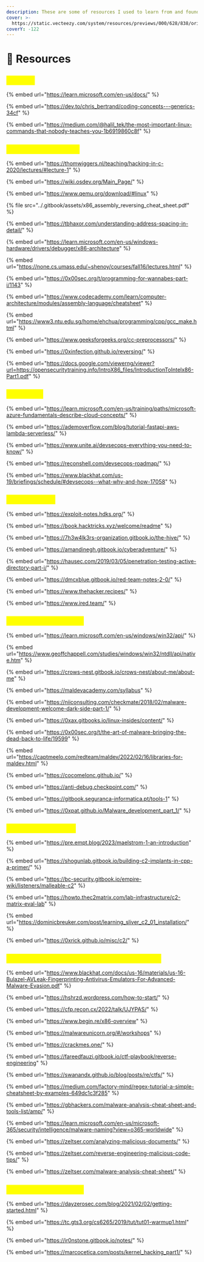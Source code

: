 ```yaml
---
description: These are some of resources I used to learn from and found them helpful.
cover: >-
  https://static.vecteezy.com/system/resources/previews/000/628/838/original/vector-abstract-background-with-particle-wave-design.jpg
coverY: -122
---
```


# 🍷 Resources

## <mark style="color:yellow;">`General`</mark>

{% embed url="https://learn.microsoft.com/en-us/docs/" %}

{% embed url="https://dev.to/chris_bertrand/coding-concepts---generics-34cf" %}

{% embed url="https://medium.com/@halil_tek/the-most-important-linux-commands-that-nobody-teaches-you-1b6919860c8f" %}

## <mark style="color:yellow;">`Low Level Learning`</mark>

{% embed url="https://thomwiggers.nl/teaching/hacking-in-c-2020/lectures/#lecture-1" %}

{% embed url="https://wiki.osdev.org/Main_Page/" %}

{% embed url="https://www.qemu.org/download/#linux" %}

{% file src="../.gitbook/assets/x86_assembly_reversing_cheat_sheet.pdf" %}

{% embed url="https://tbhaxor.com/understanding-address-spacing-in-detail/" %}

{% embed url="https://learn.microsoft.com/en-us/windows-hardware/drivers/debugger/x86-architecture" %}

{% embed url="https://none.cs.umass.edu/~shenoy/courses/fall16/lectures.html" %}

{% embed url="https://0x00sec.org/t/programming-for-wannabes-part-i/1143" %}

{% embed url="https://www.codecademy.com/learn/computer-architecture/modules/assembly-language/cheatsheet" %}

{% embed url="https://www3.ntu.edu.sg/home/ehchua/programming/cpp/gcc_make.html" %}

{% embed url="https://www.geeksforgeeks.org/cc-preprocessors/" %}

{% embed url="https://0xinfection.github.io/reversing/" %}

{% embed url="https://docs.google.com/viewerng/viewer?url=https://opensecuritytraining.info/IntroX86_files/IntroductionToIntelx86-Part1.pdf" %}

## <mark style="color:yellow;">`DevSecOps`</mark>

{% embed url="https://learn.microsoft.com/en-us/training/paths/microsoft-azure-fundamentals-describe-cloud-concepts/" %}

{% embed url="https://ademoverflow.com/blog/tutorial-fastapi-aws-lambda-serverless/" %}

{% embed url="https://www.unite.ai/devsecops-everything-you-need-to-know/" %}

{% embed url="https://reconshell.com/devsecops-roadmap/" %}

{% embed url="https://www.blackhat.com/us-19/briefings/schedule/#devsecops--what-why-and-how-17058" %}

## <mark style="color:yellow;">`Red Team Ops`</mark>

{% embed url="https://exploit-notes.hdks.org/" %}

{% embed url="https://book.hacktricks.xyz/welcome/readme" %}

{% embed url="https://7h3w4lk3rs-organization.gitbook.io/the-hive/" %}

{% embed url="https://amandinegh.gitbook.io/cyberadventure/" %}

{% embed url="https://hausec.com/2019/03/05/penetration-testing-active-directory-part-i/" %}

{% embed url="https://dmcxblue.gitbook.io/red-team-notes-2-0/" %}

{% embed url="https://www.thehacker.recipes/" %}

{% embed url="https://www.ired.team/" %}

## <mark style="color:yellow;">`Malware Development`</mark>

{% embed url="https://learn.microsoft.com/en-us/windows/win32/api/" %}

{% embed url="https://www.geoffchappell.com/studies/windows/win32/ntdll/api/native.htm" %}

{% embed url="https://crows-nest.gitbook.io/crows-nest/about-me/about-me" %}

{% embed url="https://maldevacademy.com/syllabus" %}

{% embed url="https://niiconsulting.com/checkmate/2018/02/malware-development-welcome-dark-side-part-1/" %}

{% embed url="https://0xax.gitbooks.io/linux-insides/content/" %}

{% embed url="https://0x00sec.org/t/the-art-of-malware-bringing-the-dead-back-to-life/19599" %}

{% embed url="https://captmeelo.com/redteam/maldev/2022/02/16/libraries-for-maldev.html" %}

{% embed url="https://cocomelonc.github.io/" %}

{% embed url="https://anti-debug.checkpoint.com/" %}

{% embed url="https://gitbook.seguranca-informatica.pt/tools-1" %}

{% embed url="https://0xpat.github.io/Malware_development_part_1/" %}

## <mark style="color:yellow;">`Command & Control`</mark>

{% embed url="https://pre.empt.blog/2023/maelstrom-1-an-introduction" %}

{% embed url="https://shogunlab.gitbook.io/building-c2-implants-in-cpp-a-primer/" %}

{% embed url="https://bc-security.gitbook.io/empire-wiki/listeners/malleable-c2" %}

{% embed url="https://howto.thec2matrix.com/lab-infrastructure/c2-matrix-eval-lab" %}

{% embed url="https://dominicbreuker.com/post/learning_sliver_c2_01_installation/" %}

{% embed url="https://0xrick.github.io/misc/c2/" %}

## <mark style="color:yellow;">`Reverse Engineering & Malware Analysis`</mark>

{% embed url="https://www.blackhat.com/docs/us-16/materials/us-16-Bulazel-AVLeak-Fingerprinting-Antivirus-Emulators-For-Advanced-Malware-Evasion.pdf" %}

{% embed url="https://hshrzd.wordpress.com/how-to-start/" %}

{% embed url="https://cfp.recon.cx/2022/talk/UJYPAS/" %}

{% embed url="https://www.begin.re/x86-overview" %}

{% embed url="https://malwareunicorn.org/#/workshops" %}

{% embed url="https://crackmes.one/" %}

{% embed url="https://fareedfauzi.gitbook.io/ctf-playbook/reverse-engineering" %}

{% embed url="https://swanandx.github.io/blog/posts/re/ctfs/" %}

{% embed url="https://medium.com/factory-mind/regex-tutorial-a-simple-cheatsheet-by-examples-649dc1c3f285" %}

{% embed url="https://gbhackers.com/malware-analysis-cheat-sheet-and-tools-list/amp/" %}

{% embed url="https://learn.microsoft.com/en-us/microsoft-365/security/intelligence/malware-naming?view=o365-worldwide" %}

{% embed url="https://zeltser.com/analyzing-malicious-documents/" %}

{% embed url="https://zeltser.com/reverse-engineering-malicious-code-tips/" %}

{% embed url="https://zeltser.com/malware-analysis-cheat-sheet/" %}



## <mark style="color:yellow;">`Exploit Development`</mark>

{% embed url="https://dayzerosec.com/blog/2021/02/02/getting-started.html" %}

{% embed url="https://tc.gts3.org/cs6265/2019/tut/tut01-warmup1.html" %}

{% embed url="https://ir0nstone.gitbook.io/notes/" %}

{% embed url="https://marcocetica.com/posts/kernel_hacking_part1/" %}
